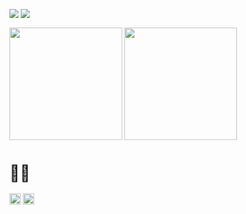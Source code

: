 <p>
  <img src="https://img.shields.io/github/last-commit/kuskyst/kuskyst?color=ff69b4&logo=github&style=flat">
  <img src="https://komarev.com/ghpvc/?username=kuskyst&color=ff69b4">
</p>
<p>
  <img height=200px src="https://github-readme-stats.vercel.app/api/top-langs/?username=kuskyst&&theme=radical&bg_color=ffe0ff&text_color=ffffff&layout=donut">
  <img height=200px src="https://github-profile-trophy.vercel.app/?username=kuskyst&column=2&row=2">
</p>

# 🍥💬
<img height=20px src="https://skillicons.dev/icons?i=swift,java,kotlin,html,css,js,ts,jquery,nodejs,vuejs,nuxtjs,maven,gradle&theme=light">
<img height=20px src="https://skillicons.dev/icons?i=vscode,idea,androidstudio,eclipse,vim,linux,aws,firebase,postgres,git,xd,figma&theme=light">
